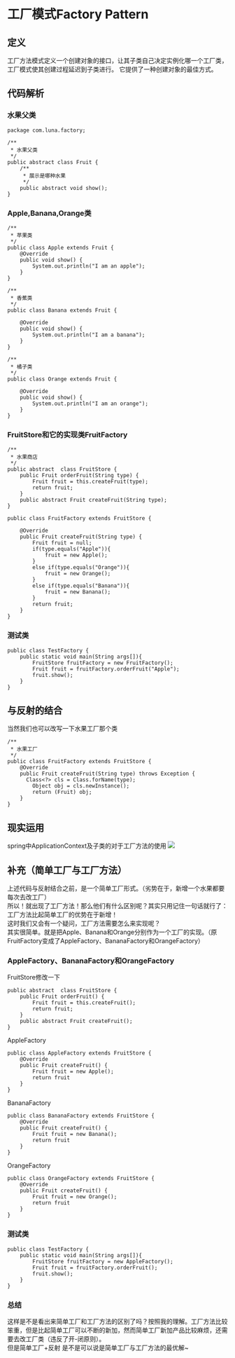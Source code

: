 # 工厂模式Factory Pattern
## 定义
 工厂方法模式定义一个创建对象的接口，让其子类自己决定实例化哪一个工厂类，工厂模式使其创建过程延迟到子类进行。
 它提供了一种创建对象的最佳方式。
## 代码解析
### 水果父类
```
package com.luna.factory;

/**
 * 水果父类
 */
public abstract class Fruit {
    /**
     * 展示是哪种水果 
     */
    public abstract void show();
}

```
### Apple,Banana,Orange类
```
/**
 * 苹果类
 */
public class Apple extends Fruit {
    @Override
    public void show() {
        System.out.println("I am an apple");
    }
}

```

```
/**
 * 香蕉类
 */
public class Banana extends Fruit {

    @Override
    public void show() {
        System.out.println("I am a banana");
    }
}

```

```
/**
 * 橘子类
 */
public class Orange extends Fruit {

    @Override
    public void show() {
        System.out.println("I am an orange");
    }
}
```
### FruitStore和它的实现类FruitFactory
```
/**
 * 水果商店
 */
public abstract  class FruitStore {
    public Fruit orderFruit(String type) {
        Fruit fruit = this.createFruit(type);
        return fruit;
    }
    public abstract Fruit createFruit(String type);
}

```

```
public class FruitFactory extends FruitStore {

    @Override
    public Fruit createFruit(String type) {
        Fruit fruit = null;
        if(type.equals("Apple")){
            fruit = new Apple();
        }
        else if(type.equals("Orange")){
            fruit = new Orange();
        }
        else if(type.equals("Banana")){
            fruit = new Banana();
        }
        return fruit;
    }
}
```
### 测试类
```
public class TestFactory {
    public static void main(String args[]){
        FruitStore fruitFactory = new FruitFactory();
        Fruit fruit = fruitFactory.orderFruit("Apple");
        fruit.show();
    }
}
```
## 与反射的结合
当然我们也可以改写一下水果工厂那个类
```
/**
 * 水果工厂
 */
public class FruitFactory extends FruitStore {
    @Override
    public Fruit createFruit(String type) throws Exception {
      Class<?> cls = Class.forName(type);
        Object obj = cls.newInstance();
        return (Fruit) obj;
    }
} 
```
## 现实运用
spring中ApplicationContext及子类的对于工厂方法的使用
![](https://github.com/mikuluna/Design-patterns/raw/master/img/gongchang.png)
## 补充（简单工厂与工厂方法）
上述代码与反射结合之前，是一个简单工厂形式。（劣势在于，新增一个水果都要每次去改工厂）  
所以！就出现了工厂方法！那么他们有什么区别呢？其实只用记住一句话就行了：工厂方法比起简单工厂的优势在于新增！  
这时我们又会有一个疑问，工厂方法需要怎么来实现呢？  
其实很简单。就是把Apple、Banana和Orange分别作为一个工厂的实现。（原FruitFactory变成了AppleFactory、BananaFactory和OrangeFactory）  
### AppleFactory、BananaFactory和OrangeFactory
FruitStore修改一下
```
public abstract  class FruitStore {
    public Fruit orderFruit() {
        Fruit fruit = this.createFruit();
        return fruit;
    }
    public abstract Fruit createFruit();
}

```
AppleFactory
```
public class AppleFactory extends FruitStore {
    @Override
    public Fruit createFruit() {
        Fruit fruit = new Apple();
        return fruit
    }
}
```
BananaFactory
```
public class BananaFactory extends FruitStore {
    @Override
    public Fruit createFruit() {
        Fruit fruit = new Banana();
        return fruit
    }
}
```
OrangeFactory
```
public class OrangeFactory extends FruitStore {
    @Override
    public Fruit createFruit() {
        Fruit fruit = new Orange();
        return fruit
    }
}
```
### 测试类
```
public class TestFactory {
    public static void main(String args[]){
        FruitStore fruitFactory = new AppleFactory();
        Fruit fruit = fruitFactory.orderFruit();
        fruit.show();
    }
}
```
### 总结
这样是不是看出来简单工厂和工厂方法的区别了吗？按照我的理解。工厂方法比较笨重，但是比起简单工厂可以不断的新加，然而简单工厂新加产品比较麻烦，还需要去改工厂类（违反了开-闭原则）。  
但是简单工厂+反射 是不是可以说是简单工厂与工厂方法的最优解~
